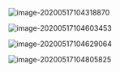 ![image-20200517104318870](https://tva1.sinaimg.cn/large/007S8ZIlgy1geweqonv8zj30nk0jiajh.jpg)

![image-20200517104603453](https://tva1.sinaimg.cn/large/007S8ZIlgy1geweqrdo0sj30ni0cqaec.jpg)

![image-20200517104629064](https://tva1.sinaimg.cn/large/007S8ZIlgy1gewequxz7hj30ni0ic157.jpg)

![image-20200517104805825](https://tva1.sinaimg.cn/large/007S8ZIlgy1geweqypbpgj30ni0ayteq.jpg)

